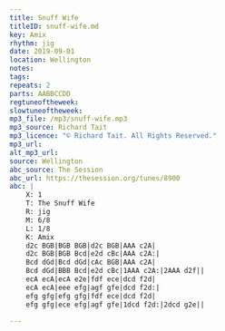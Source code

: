 ```yaml
---
title: Snuff Wife
titleID: snuff-wife.md
key: Amix
rhythm: jig
date: 2019-09-01
location: Wellington 
notes: 
tags: 
repeats: 2
parts: AABBCCDD
regtuneoftheweek: 
slowtuneoftheweek: 
mp3_file: /mp3/snuff-wife.mp3
mp3_source: Richard Tait
mp3_licence: "© Richard Tait. All Rights Reserved."
mp3_url: 
alt_mp3_url: 
source: Wellington
abc_source: The Session
abc_url: https://thesession.org/tunes/8900
abc: |
    X: 1
    T: The Snuff Wife
    R: jig
    M: 6/8
    L: 1/8
    K: Amix
    d2c BGB|BGB BGB|d2c BGB|AAA c2A|
    d2c BGB|BGB Bcd|e2d cBc|AAA c2A:|
    Bcd dGd|Bcd dGd|cAc BGB|AAA c2A|
    Bcd dGd|BBB Bcd|e2d cBc|1AAA c2A:|2AAA d2f||
    ecA ecA|ecA e2e|fdf ece|dcd f2d|
    ecA ecA|eee efg|agf gfe|dcd f2d:|
    efg gfg|efg gfg|fdf ece|dcd f2d|
    efg gfg|ece efg|agf gfe|1dcd f2d:|2dcd g2e||

---
```

